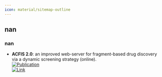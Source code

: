 ```yaml
---
icon: material/sitemap-outline
---
```



## **nan**
### **nan**
- **ACFIS 2.0**: an improved web-server for fragment-based drug discovery via a dynamic screening strategy (online).  
	[![Publication](https://img.shields.io/badge/Publication-Citations:7-blue?style=for-the-badge&logo=bookstack)](https://doi.org/10.1093%2Fnar%2Fgkad348)  
	[![Link](https://img.shields.io/badge/Link-online-brightgreen?style=for-the-badge&logo=cachet&logoColor=65FF8F)](http://chemyang.ccnu.edu.cn/ccb/server/ACFIS2/)  
